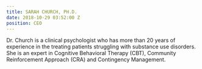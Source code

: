 ```yaml
---
title: SARAH CHURCH, PH.D.
date: 2018-10-29 03:52:00 Z
position: CEO
---
```


Dr. Church is a clinical psychologist who has more than 20 years of experience in the treating patients struggling with substance use disorders. She is an expert in Cognitive Behavioral Therapy (CBT), Community Reinforcement Approach (CRA) and Contingency Management.  